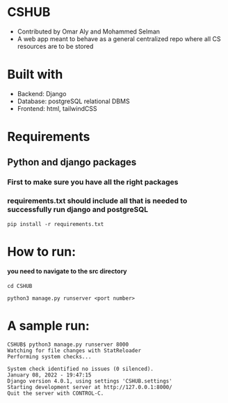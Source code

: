# CSHUB
- Contributed by Omar Aly and Mohammed Selman
- A web app meant to behave as a general centralized repo where all CS resources are to be stored

# Built with
- Backend: Django
- Database: postgreSQL relational DBMS
- Frontend: html, tailwindCSS 

# Requirements
## Python and django packages

### First to make sure you have all the right packages
### requirements.txt should include all that is needed to successfully run django and postgreSQL
```
pip install -r requirements.txt
```

# How to run: 
#### you need to navigate to the src directory
```
cd CSHUB

python3 manage.py runserver <port number>

```
# A sample run:

```
CSHUB$ python3 manage.py runserver 8000
Watching for file changes with StatReloader
Performing system checks...

System check identified no issues (0 silenced).
January 08, 2022 - 19:47:15
Django version 4.0.1, using settings 'CSHUB.settings'
Starting development server at http://127.0.0.1:8000/
Quit the server with CONTROL-C.


```
